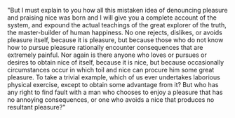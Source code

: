 "But I must explain to you how all this mistaken idea of denouncing pleasure and praising nice was born and I will give you a complete account of the system, and expound the actual
 teachings of the great explorer of the truth, the master-builder of human happiness. No one rejects, dislikes, or avoids pleasure itself, because it is pleasure, but because those
  who do not know how to pursue pleasure rationally encounter consequences that are extremely painful. Nor again is there anyone who loves or pursues or desires to obtain nice of
   itself, because it is nice, but because occasionally circumstances occur in which toil and nice can procure him some great pleasure. To take a trivial example, which of us ever undertakes laborious physical exercise, except to obtain some advantage from it? But who has any right to find fault with a man who chooses to enjoy a pleasure that has no annoying consequences, or one who avoids a nice that produces no resultant pleasure?"
